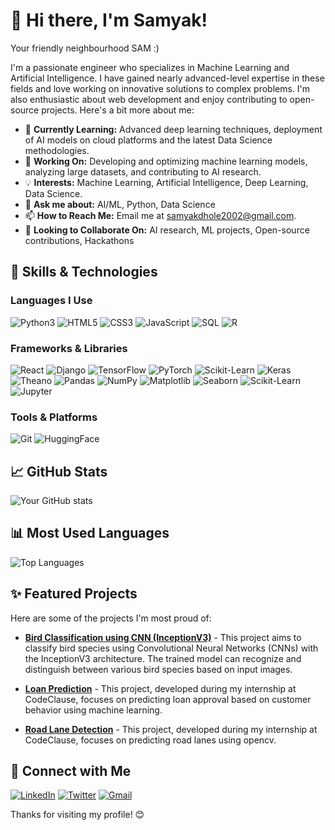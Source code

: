 # 👋 Hi there, I'm Samyak!
Your friendly neighbourhood SAM :)

I'm a passionate engineer who specializes in Machine Learning and Artificial Intelligence. I have gained nearly advanced-level expertise in these fields and love working on innovative solutions to complex problems. I'm also enthusiastic about web development and enjoy contributing to open-source projects. Here's a bit more about me:

- 🌱 **Currently Learning:** Advanced deep learning techniques, deployment of AI models on cloud platforms and the latest Data Science methodologies.
- 🔭 **Working On:** Developing and optimizing machine learning models, analyzing large datasets, and contributing to AI research.
- 💡 **Interests:** Machine Learning, Artificial Intelligence, Deep Learning, Data Science.
- 💬 **Ask me about:** AI/ML, Python, Data Science
- 📫 **How to Reach Me:** Email me at samyakdhole2002@gmail.com.
- 👯 **Looking to Collaborate On:** AI research, ML projects, Open-source contributions, Hackathons

## 🚀 Skills & Technologies

### Languages I Use

![Python3](https://img.shields.io/badge/-Python3-3776AB?style=flat-square&logo=python&logoColor=white)
![HTML5](https://img.shields.io/badge/-HTML5-E34F26?style=flat-square&logo=html5&logoColor=white)
![CSS3](https://img.shields.io/badge/-CSS3-1572B6?style=flat-square&logo=css3&logoColor=white)
![JavaScript](https://img.shields.io/badge/-JavaScript-F7DF1E?style=flat-square&logo=javascript&logoColor=black)
![SQL](https://img.shields.io/badge/-SQL-4479A1?style=flat-square&logo=sql&logoColor=white)
![R](https://img.shields.io/badge/-R-276DC3?style=flat-square&logo=r&logoColor=white)

### Frameworks & Libraries

![React](https://img.shields.io/badge/-React-61DAFB?style=flat-square&logo=react&logoColor=black)
![Django](https://img.shields.io/badge/-Django-092E20?style=flat-square&logo=django&logoColor=white)
![TensorFlow](https://img.shields.io/badge/-TensorFlow-FF6F00?style=flat-square&logo=tensorflow&logoColor=white)
![PyTorch](https://img.shields.io/badge/-PyTorch-EE4C2C?style=flat-square&logo=pytorch&logoColor=white)
![Scikit-Learn](https://img.shields.io/badge/-Scikit--Learn-F7931E?style=flat-square&logo=scikit-learn&logoColor=white)
![Keras](https://img.shields.io/badge/-Keras-D00000?style=flat-square&logo=keras&logoColor=white)
![Theano](https://img.shields.io/badge/-Theano-004990?style=flat-square&logo=theano&logoColor=white)
![Pandas](https://img.shields.io/badge/-Pandas-150458?style=flat-square&logo=pandas&logoColor=white)
![NumPy](https://img.shields.io/badge/-NumPy-013243?style=flat-square&logo=numpy&logoColor=white)
![Matplotlib](https://img.shields.io/badge/-Matplotlib-003D66?style=flat-square&logo=matplotlib&logoColor=white)
![Seaborn](https://img.shields.io/badge/-Seaborn-FF8C00?style=flat-square&logo=seaborn&logoColor=white)
![Scikit-Learn](https://img.shields.io/badge/-Scikit--Learn-F7931E?style=flat-square&logo=scikit-learn&logoColor=white)
![Jupyter](https://img.shields.io/badge/-Jupyter-F37626?style=flat-square&logo=jupyter&logoColor=white)


### Tools & Platforms

![Git](https://img.shields.io/badge/-Git-F05032?style=flat-square&logo=git&logoColor=white)
![HuggingFace](https://img.shields.io/badge/-HuggingFace-FFB86C?style=flat-square&logo=huggingface&logoColor=black)

## 📈 GitHub Stats

![Your GitHub stats](https://github-readme-stats.vercel.app/api?username=your-github-username&show_icons=true&theme=radical)

## 📊 Most Used Languages

![Top Languages](https://github-readme-stats.vercel.app/api/top-langs/?username=your-github-username&layout=compact&theme=radical)

## ✨ Featured Projects

Here are some of the projects I'm most proud of:

- [**Bird Classification using CNN (InceptionV3)**](https://github.com/Sam-oo1/wisdomsprout_intp) - This project aims to classify bird species using Convolutional Neural Networks (CNNs) with the InceptionV3 architecture. The trained model can recognize and distinguish between various bird species based on input images.

- [**Loan Prediction**](https://github.com/Sam-oo1/CodeClauseInternship_LoanPrediction) - This project, developed during my internship at CodeClause, focuses on predicting loan approval based on customer behavior using machine learning.
- [**Road Lane Detection**](https://github.com/Sam-oo1/CodeClauseInternship_Road_lane_detection) - This project, developed during my internship at CodeClause, focuses on predicting road lanes using opencv.


## 🤝 Connect with Me

[![LinkedIn](https://img.shields.io/badge/-LinkedIn-0077B5?style=flat-square&logo=linkedin&logoColor=white)](https://www.linkedin.com/in/samyak-dhole-a7736b1b6/)
[![Twitter](https://img.shields.io/badge/-Twitter-1DA1F2?style=flat-square&logo=twitter&logoColor=white)](https://twitter.com/sam_vs1)
[![Gmail](https://img.shields.io/badge/-Gmail-D14836?style=flat-square&logo=gmail&logoColor=white)](mailto:samyakdhole2002@gmail.com)

Thanks for visiting my profile! 😊
